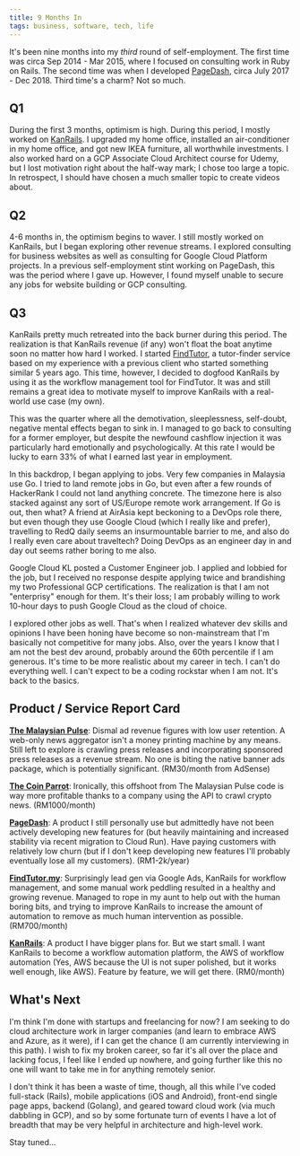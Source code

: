 ```yaml
---
title: 9 Months In
tags: business, software, tech, life
---
```


It's been nine months into my _third_ round of self-employment. The first time was circa Sep 2014 - Mar 2015, where I focused on consulting work in Ruby on Rails. The second time was when I developed [PageDash](https://www.pagedash.com), circa July 2017 - Dec 2018. Third time's a charm? Not so much.

## Q1

During the first 3 months, optimism is high. During this period, I mostly worked on [KanRails](https://www.kanrails.com). I upgraded my home office, installed an air-conditioner in my home office, and got new IKEA furniture, all worthwhile investments. I also worked hard on a GCP Associate Cloud Architect course for Udemy, but I lost motivation right about the half-way mark; I chose too large a topic. In retrospect, I should have chosen a much smaller topic to create videos about.

## Q2

4-6 months in, the optimism begins to waver. I still mostly worked on KanRails, but I began exploring other revenue streams. I explored consulting for business websites as well as consulting for Google Cloud Platform projects. In a previous self-employment stint working on PageDash, this was the period where I gave up. However, I found myself unable to secure any jobs for website building or GCP consulting.

## Q3

KanRails pretty much retreated into the back burner during this period. The realization is that KanRails revenue (if any) won't float the boat anytime soon no matter how hard I worked. I started [FindTutor](https://findtutor.my), a tutor-finder service based on my experience with a previous client who started something similar 5 years ago. This time, however, I decided to dogfood KanRails by using it as the workflow management tool for FindTutor. It was and still remains a great idea to motivate myself to improve KanRails with a real-world use case (my own).

This was the quarter where all the demotivation, sleeplessness, self-doubt, negative mental effects began to sink in. I managed to go back to consulting for a former employer, but despite the newfound cashflow injection it was particularly hard emotionally and psychologically. At this rate I would be lucky to earn 33% of what I earned last year in employment.

In this backdrop, I began applying to jobs. Very few companies in Malaysia use Go. I tried to land remote jobs in Go, but even after a few rounds of HackerRank I could not land anything concrete. The timezone here is also stacked against any sort of US/Europe remote work arrangement. If Go is out, then what? A friend at AirAsia kept beckoning to a DevOps role there, but even though they use Google Cloud (which I really like and prefer), travelling to RedQ daily seems an insurmountable barrier to me, and also do I really even care about traveltech? Doing DevOps as an engineer day in and day out seems rather boring to me also.

Google Cloud KL posted a Customer Engineer job. I applied and lobbied for the job, but I received no response despite applying twice and brandishing my two Professional GCP certifications. The realization is that I am not "enterprisy" enough for them. It's their loss; I am probably willing to work 10-hour days to push Google Cloud as the cloud of choice.

I explored other jobs as well. That's when I realized whatever dev skills and opinions I have been honing have become so non-mainstream that I'm basically not competitive for many jobs. Also, over the years I know that I am not the best dev around, probably around the 60th percentile if I am generous. It's time to be more realistic about my career in tech. I can't do everything well. I can't expect to be a coding rockstar when I am not. It's back to the basics.

## Product / Service Report Card

**[The Malaysian Pulse](https://themalaysianpulse.com)**: Dismal ad revenue figures with low user retention. A web-only news aggregator isn't a money printing machine by any means. Still left to explore is crawling press releases and incorporating sponsored press releases as a revenue stream. No one is biting the native banner ads package, which is potentially significant. (RM30/month from AdSense)

**[The Coin Parrot](https://thecoinparrot.com)**: Ironically, this offshoot from The Malaysian Pulse code is way more profitable thanks to a company using the API to crawl crypto news. (RM1000/month)

**[PageDash](https://www.pagedash.com)**: A product I still personally use but admittedly have not been actively developing new features for (but heavily maintaining and increased stability via recent migration to Cloud Run). Have paying customers with relatively low churn (but if I don't keep developing new features I'll probably eventually lose all my customers). (RM1-2k/year)

**[FindTutor.my](https://findtutor.my)**: Surprisingly lead gen via Google Ads, KanRails for workflow management, and some manual work peddling resulted in a healthy and growing revenue. Managed to rope in my aunt to help out with the human boring bits, and trying to improve KanRails to increase the amount of automation to remove as much human intervention as possible. (RM700/month)

**[KanRails](https://www.kanrails.com)**: A product I have bigger plans for. But we start small. I want KanRails to become a workflow automation platform, the AWS of workflow automation (Yes, AWS because the UI is not super polished, but it works well enough, like AWS). Feature by feature, we will get there. (RM0/month)

## What's Next

I'm think I'm done with startups and freelancing for now? I am seeking to do cloud architecture work in larger companies (and learn to embrace AWS and Azure, as it were), if I can get the chance (I am currently interviewing in this path). I wish to fix my broken career, so far it's all over the place and lacking focus, I feel like I ended up nowhere, and going further like this no one will want to take me in for anything remotely senior.

I don't think it has been a waste of time, though, all this while I've coded full-stack (Rails), mobile applications (iOS and Android), front-end single page apps, backend (Golang), and geared toward cloud work (via much dabbling in GCP), and so by some fortunate turn of events I have a lot of breadth that may be very helpful in architecture and high-level work.

Stay tuned...